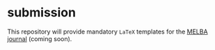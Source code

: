 # submission

This repository will provide mandatory `LaTeX` templates for the [MELBA journal](http://melba-journal.org/) (coming soon).  

